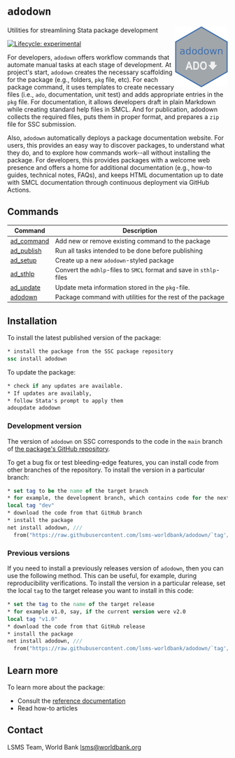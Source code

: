 # `adodown`

Utilities for streamlining Stata package development
<img src='src/dev/assets/logo.png' align="right" height="139" />

<!-- badges: start -->
[![Lifecycle:
experimental](https://img.shields.io/badge/lifecycle-experimental-orange.svg)](https://lifecycle.r-lib.org/articles/stages.html#experimental)
<!-- badges: end -->

For developers, `adodown` offers workflow commands that automate manual tasks at each stage of development.
At project's start, `adodown` creates the necessary scaffolding for the package (e.g., folders, `pkg` file, etc).
For each package command, it uses templates to create necessary files (i.e., `ado`, documentation, unit test) and
adds appropriate entries in the `pkg` file.
For documentation, it allows developers draft in plain Markdown while creating standard help files in SMCL.
And for publication, adodown collects the required files,
puts them in proper format, and prepares a `zip` file for SSC submission.

Also, `adodown` automatically deploys a package documentation website.
For users, this provides an easy way to discover packages, to understand what they do,
and to explore how commands work--all without installing the package.
For developers, this provides packages with a welcome web presence and offers a home for additional documentation
(e.g., how-to guides, technical notes, FAQs),
and keeps HTML documentation up to date with SMCL documentation through continuous deployment via GitHub Actions.

## Commands

| Command | Description |
| --- | --- |
| [ad_command](https://lsms-worldbank.github.io/adodown/reference/ad_command.html) | Add new or remove existing command to the package |
| [ad_publish](https://lsms-worldbank.github.io/adodown/reference/ad_publish.html) | Run all tasks intended to be done before publishing |
| [ad_setup](https://lsms-worldbank.github.io/adodown/reference/ad_setup.html) | Create up a new `adodown`-styled package |
| [ad_sthlp](https://lsms-worldbank.github.io/adodown/reference/ad_sthlp.html) | Convert the `mdhlp`-files to `SMCL` format and save in `sthlp`-files |
| [ad_update](https://lsms-worldbank.github.io/adodown/reference/ad_update.html) | Update meta information stored in the `pkg`-file.
| [adodown](https://lsms-worldbank.github.io/adodown/reference/adodown.html) | Package command with utilities for the rest of the package |

##  Installation

To install the latest published version of the package:

```stata
* install the package from the SSC package repository
ssc install adodown
```

To update the package:

```stata
* check if any updates are available.
* If updates are availably,
* follow Stata's prompt to apply them
adoupdate adodown
```

### Development version

The version of `adodown` on SSC corresponds to the code in the `main` branch of [the package's GitHub repository](https://github.com/lsms-worldbank/adodown).

To get a bug fix or test bleeding-edge features, you can install code from other branches of the repository.
To install the version in a particular branch:

```stata
* set tag to be the name of the target branch
* for example, the development branch, which contains code for the next release
local tag "dev"
* download the code from that GitHub branch
* install the package
net install adodown, ///
  from("https://raw.githubusercontent.com/lsms-worldbank/adodown/`tag'/src") replace
```

### Previous versions

If you need to install a previously releases version of `adodown`, then you can use the following method.
This can be useful, for example, during reproducibility verifications.
To install the version in a particular release,
set the local `tag` to the target release you want to install in this code:

```stata
* set the tag to the name of the target release
* for example v1.0, say, if the current version were v2.0
local tag "v1.0"
* download the code from that GitHub release
* install the package
net install adodown, ///
  from("https://raw.githubusercontent.com/lsms-worldbank/adodown/`tag'/src") replace
```

## Learn more

To learn more about the package:

- Consult the [reference documentation](https://lsms-worldbank.github.io/adodown/reference/)
- Read how-to articles

## Contact

LSMS Team, World Bank
lsms@worldbank.org
